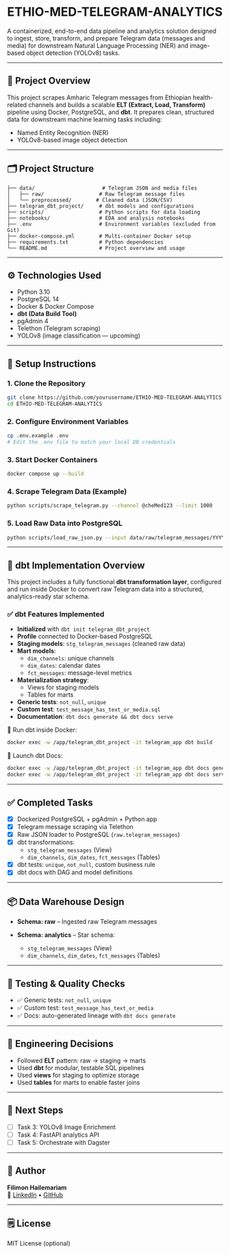 # ETHIO-MED-TELEGRAM-ANALYTICS

A containerized, end-to-end data pipeline and analytics solution designed to ingest, store, transform, and prepare Telegram data (messages and media) for downstream Natural Language Processing (NER) and image-based object detection (YOLOv8) tasks.

---

## 🧠 Project Overview

This project scrapes Amharic Telegram messages from Ethiopian health-related channels and builds a scalable **ELT (Extract, Load, Transform)** pipeline using Docker, PostgreSQL, and **dbt**. It prepares clean, structured data for downstream machine learning tasks including:

- Named Entity Recognition (NER)
- YOLOv8-based image object detection

---

## 🗂️ Project Structure

```
├── data/                      # Telegram JSON and media files
│   ├── raw/                  # Raw Telegram message files
│   └── preprocessed/        # Cleaned data (JSON/CSV)
├── telegram_dbt_project/     # dbt models and configurations
├── scripts/                  # Python scripts for data loading
├── notebooks/                # EDA and analysis notebooks
├── .env                      # Environment variables (excluded from Git)
├── docker-compose.yml        # Multi-container Docker setup
├── requirements.txt          # Python dependencies
└── README.md                 # Project overview and usage
```

---

## ⚙️ Technologies Used

- Python 3.10
- PostgreSQL 14
- Docker & Docker Compose
- **dbt (Data Build Tool)**
- pgAdmin 4
- Telethon (Telegram scraping)
- YOLOv8 (image classification — upcoming)

---

## 🚀 Setup Instructions

### 1. Clone the Repository

```bash
git clone https://github.com/yourusername/ETHIO-MED-TELEGRAM-ANALYTICS.git
cd ETHIO-MED-TELEGRAM-ANALYTICS
```

### 2. Configure Environment Variables

```bash
cp .env.example .env
# Edit the .env file to match your local DB credentials
```

### 3. Start Docker Containers

```bash
docker compose up --build
```

### 4. Scrape Telegram Data (Example)

```bash
python scripts/scrape_telegram.py --channel @cheMed123 --limit 1000
```

### 5. Load Raw Data into PostgreSQL

```bash
python scripts/load_raw_json.py --input data/raw/telegram_messages/YYYY-MM-DD/
```

---

## 🔄 dbt Implementation Overview

This project includes a fully functional **dbt transformation layer**, configured and run inside Docker to convert raw Telegram data into a structured, analytics-ready star schema.

### ✅ dbt Features Implemented

- **Initialized** with `dbt init telegram_dbt_project`
- **Profile** connected to Docker-based PostgreSQL
- **Staging models**: `stg_telegram_messages` (cleaned raw data)
- **Mart models**:
  - `dim_channels`: unique channels
  - `dim_dates`: calendar dates
  - `fct_messages`: message-level metrics
- **Materialization strategy**:
  - Views for staging models
  - Tables for marts
- **Generic tests**: `not_null`, `unique`
- **Custom test**: `test_message_has_text_or_media.sql`
- **Documentation**: `dbt docs generate && dbt docs serve`

📌 Run dbt inside Docker:

```bash
docker exec -w /app/telegram_dbt_project -it telegram_app dbt build
```

📌 Launch dbt Docs:

```bash
docker exec -w /app/telegram_dbt_project -it telegram_app dbt docs generate
docker exec -w /app/telegram_dbt_project -it telegram_app dbt docs serve
```

---

## ✅ Completed Tasks

- [x] Dockerized PostgreSQL + pgAdmin + Python app
- [x] Telegram message scraping via Telethon
- [x] Raw JSON loader to PostgreSQL (`raw.telegram_messages`)
- [x] dbt transformations:
  - `stg_telegram_messages` (View)
  - `dim_channels`, `dim_dates`, `fct_messages` (Tables)
- [x] dbt tests: `unique`, `not_null`, custom business rule
- [x] dbt docs with DAG and model definitions

---

## 📦 Data Warehouse Design

- **Schema: raw** – Ingested raw Telegram messages
- **Schema: analytics** – Star schema:

  - `stg_telegram_messages` (View)
  - `dim_channels`, `dim_dates`, `fct_messages` (Tables)

---

## 🧪 Testing & Quality Checks

- ✅ Generic tests: `not_null`, `unique`
- ✅ Custom test: `test_message_has_text_or_media`
- ✅ Docs: auto-generated lineage with `dbt docs generate`

---

## 🧠 Engineering Decisions

- Followed **ELT** pattern: raw → staging → marts
- Used **dbt** for modular, testable SQL pipelines
- Used **views** for staging to optimize storage
- Used **tables** for marts to enable faster joins

---

## 📌 Next Steps

- [ ] Task 3: YOLOv8 Image Enrichment
- [ ] Task 4: FastAPI analytics API
- [ ] Task 5: Orchestrate with Dagster

---

## 👤 Author

**Filimon Hailemariam**  
📧 [LinkedIn](https://linkedin.com/in/filimon-hailemariam) • [GitHub](https://github.com/filimon-hailemariam)

---

## 🗒️ License

MIT License (optional)
